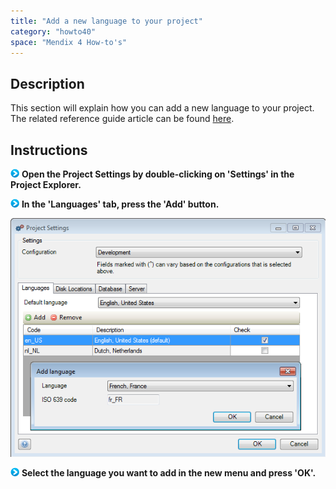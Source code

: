 ```yaml
---
title: "Add a new language to your project"
category: "howto40"
space: "Mendix 4 How-to's"
---
```

## Description

This section will explain how you can add a new language to your project. The related reference guide article can be found [here](https://world.mendix.com/pages/releaseview.action?pageId=10420280).

## Instructions

![](attachments/819203/917932.png) **Open the Project Settings by double-clicking on 'Settings' in the Project Explorer.**

![](attachments/819203/917932.png) **In the 'Languages' tab, press the 'Add' button.**

![](attachments/2621509/2752785.png)

![](attachments/819203/917932.png) **Select the language you want to add in the new menu and press 'OK'.**

